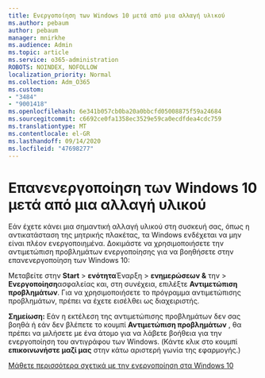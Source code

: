 ```yaml
---
title: Ενεργοποίηση των Windows 10 μετά από μια αλλαγή υλικού
ms.author: pebaum
author: pebaum
manager: mnirkhe
ms.audience: Admin
ms.topic: article
ms.service: o365-administration
ROBOTS: NOINDEX, NOFOLLOW
localization_priority: Normal
ms.collection: Adm_O365
ms.custom:
- "3484"
- "9001418"
ms.openlocfilehash: 6e341b057cb0ba20a0bbcfd05008875f59a24684
ms.sourcegitcommit: c6692ce0fa1358ec3529e59ca0ecdfdea4cdc759
ms.translationtype: MT
ms.contentlocale: el-GR
ms.lasthandoff: 09/14/2020
ms.locfileid: "47698277"
---
```

# <a name="reactivating-windows-10-after-a-hardware-change"></a>Επανενεργοποίηση των Windows 10 μετά από μια αλλαγή υλικού

Εάν έχετε κάνει μια σημαντική αλλαγή υλικού στη συσκευή σας, όπως η αντικατάσταση της μητρικής πλακέτας, τα Windows ενδέχεται να μην είναι πλέον ενεργοποιημένα. Δοκιμάστε να χρησιμοποιήσετε την αντιμετώπιση προβλημάτων ενεργοποίησης για να βοηθήσετε στην επανενεργοποίηση των Windows 10:

Μεταβείτε στην **Start**  >  **ενότητα**Έναρξη  >  **ενημερώσεων &** την  >  **Ενεργοποίηση**ασφαλείας και, στη συνέχεια, επιλέξτε **Αντιμετώπιση προβλημάτων**. Για να χρησιμοποιήσετε το πρόγραμμα αντιμετώπισης προβλημάτων, πρέπει να έχετε εισέλθει ως διαχειριστής.

**Σημείωση:** Εάν η εκτέλεση της αντιμετώπισης προβλημάτων δεν σας βοηθά ή εάν δεν βλέπετε το κουμπί **Αντιμετώπιση προβλημάτων** , θα πρέπει να μιλήσετε με ένα άτομο για να λάβετε βοήθεια για την ενεργοποίηση του αντιγράφου των Windows. (Κάντε κλικ στο κουμπί **επικοινωνήστε μαζί μας** στην κάτω αριστερή γωνία της εφαρμογής.)

[Μάθετε περισσότερα σχετικά με την ενεργοποίηση στα Windows 10](https://support.microsoft.com/help/12440/windows-10-activate)
